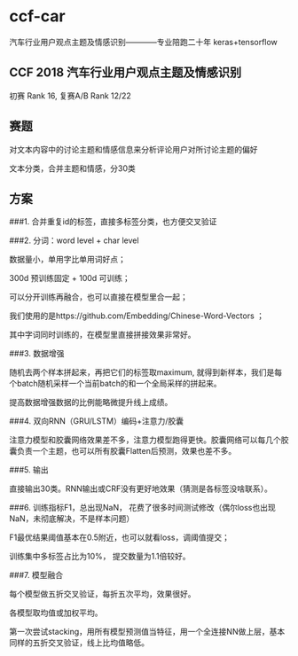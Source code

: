 # ccf-car
汽车行业用户观点主题及情感识别————专业陪跑二十年
keras+tensorflow

## CCF 2018 汽车行业用户观点主题及情感识别 
初赛 Rank 16, 复赛A/B Rank 12/22

## 赛题
对文本内容中的讨论主题和情感信息来分析评论用户对所讨论主题的偏好

文本分类，合并主题和情感，分30类

## 方案
###1. 合并重复id的标签，直接多标签分类，也方便交叉验证

###2. 分词：word level + char level

数据量小，单用字比单用词好点；

300d 预训练固定 + 100d 可训练；

可以分开训练再融合，也可以直接在模型里合一起；

我们使用的是https://github.com/Embedding/Chinese-Word-Vectors ；

其中字词同时训练的，在模型里直接拼接效果非常好。

###3. 数据增强

随机去两个样本拼起来，再把它们的标签取maximum, 就得到新样本，我们是每个batch随机采样一个当前batch的和一个全局采样的拼起来。

提高数据增强数据的比例能略微提升线上成绩。

###4. 双向RNN（GRU/LSTM）编码+注意力/胶囊

注意力模型和胶囊网络效果差不多，注意力模型跑得更快。胶囊网络可以每几个胶囊负责一个主题，也可以所有胶囊Flatten后预测，效果也差不多。

###5. 输出

直接输出30类。RNN输出或CRF没有更好地效果（猜测是各标签没啥联系）。

###6. 训练指标F1，总出现NaN， 花费了很多时间测试修改（偶尔loss也出现NaN，未彻底解决，不是样本问题）

F1最优结果阈值基本在0.5附近，也可以就看loss，调阈值提交；

训练集中多标签占比为10%， 提交数量为1.1倍较好。

###7. 模型融合

每个模型做五折交叉验证，每折五次平均，效果很好。

各模型取均值或加权平均。

第一次尝试stacking，用所有模型预测值当特征，用一个全连接NN做上层，基本同样的五折交叉验证，线上比均值略低。
